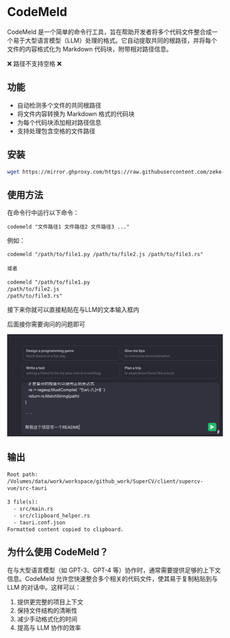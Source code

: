# CodeMeld

CodeMeld 是一个简单的命令行工具，旨在帮助开发者将多个代码文件整合成一个易于大型语言模型（LLM）处理的格式。它自动提取共同的根路径，并将每个文件的内容格式化为 Markdown 代码块，附带相对路径信息。

❌ 路径不支持空格 ❌

## 功能

- 自动检测多个文件的共同根路径
- 将文件内容转换为 Markdown 格式的代码块
- 为每个代码块添加相对路径信息
- 支持处理包含空格的文件路径

## 安装

```sh
wget https://mirror.ghproxy.com/https://raw.githubusercontent.com/zeke-chin/CodeMeld/main/install.sh -O ~/codemeld.install.sh && chmod +X ~/codemeld.install.sh && sh ~/codemeld.install.sh && rm ~/codemeld.install.sh && codemeld -v
```

## 使用方法

在命令行中运行以下命令：

```
codemeld "文件路径1 文件路径2 文件路径3 ..."
```



例如：

```
codemeld "/path/to/file1.py /path/to/file2.js /path/to/file3.rs"

或者

codemeld "/path/to/file1.py
/path/to/file2.js
/path/to/file3.rs"
```

接下来你就可以直接粘贴在与LLM的文本输入框内

后面接你需要询问的问题即可

![image-20240802163120303](./assets/image-20240802163120303.png)

## 输出

```
Root path: /Volumes/data/work/workspace/github_work/SuperCV/client/supercv-vue/src-tauri

3 file(s):
  - src/main.rs
  - src/clipboard_helper.rs
  - tauri.conf.json
Formatted content copied to clipboard.
```

## 为什么使用 CodeMeld？

在与大型语言模型（如 GPT-3、GPT-4 等）协作时，通常需要提供足够的上下文信息。CodeMeld 允许您快速整合多个相关的代码文件，使其易于复制粘贴到与 LLM 的对话中。这样可以：

1. 提供更完整的项目上下文
2. 保持文件结构的清晰性
3. 减少手动格式化的时间
4. 提高与 LLM 协作的效率
